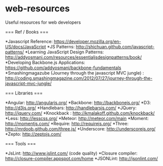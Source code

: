 web-resources
=============

Useful resources for web developers

=== Ref / Books ===

*Javascript Reference: https://developer.mozilla.org/en-US/docs/JavaScript
*JS Patterns: http://shichuan.github.com/javascript-patterns/
*Learning JavaScript Design Patterns: http://addyosmani.com/resources/essentialjsdesignpatterns/book/
*Developing Backbone.js Applications: https://github.com/addyosmani/backbone-fundamentals
*Smashingmagazube (Journey through the javascript MVC jungle) : http://coding.smashingmagazine.com/2012/07/27/journey-through-the-javascript-mvc-jungle/

=== Libraries ===

*Angular: http://angularjs.org/
*Backbone: http://backbonejs.org/
*D3: http://d3js.org/
*Handlebars: http://handlebarsjs.com/
*JQuery: http://jquery.com/
*Knockback : http://kmalakoff.github.com/knockback/
*Less: http://lesscss.org/
*Meteor: http://meteor.com/main
*Moment: http://momentjs.com/
*Require: http://requirejs.org/
*Three: http://mrdoob.github.com/three.js/
*Underscore: http://underscorejs.org/
*Zepto: http://zeptojs.com/

=== Tools ===

*JsLint: http://www.jslint.com/ (code quality)
*Closure compiler: http://closure-compiler.appspot.com/home
*JSONLint: http://jsonlint.com/
